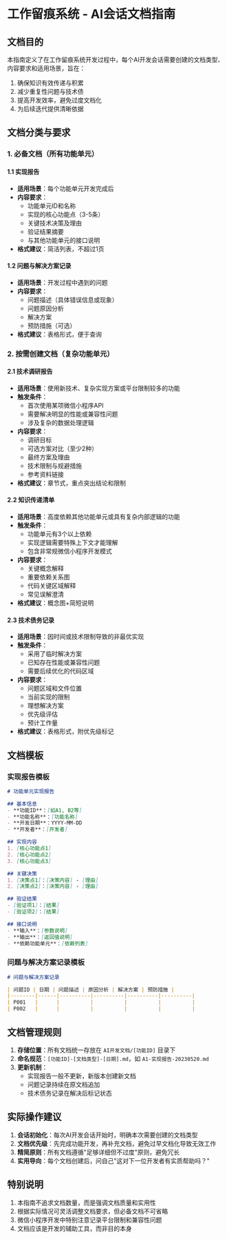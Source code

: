 # 工作留痕系统 - AI会话文档指南

## 文档目的

本指南定义了在工作留痕系统开发过程中，每个AI开发会话需要创建的文档类型、内容要求和适用场景，旨在：

1. 确保知识有效传递与积累
2. 减少重复性问题与技术债
3. 提高开发效率，避免过度文档化
4. 为后续迭代提供清晰依据

## 文档分类与要求

### 1. 必备文档（所有功能单元）

#### 1.1 实现报告
- **适用场景**：每个功能单元开发完成后
- **内容要求**：
  - 功能单元ID和名称
  - 实现的核心功能点（3-5条）
  - 关键技术决策及理由
  - 验证结果摘要
  - 与其他功能单元的接口说明
- **格式建议**：简洁列表，不超过1页

#### 1.2 问题与解决方案记录
- **适用场景**：开发过程中遇到的问题
- **内容要求**：
  - 问题描述（具体错误信息或现象）
  - 问题原因分析
  - 解决方案
  - 预防措施（可选）
- **格式建议**：表格形式，便于查询

### 2. 按需创建文档（复杂功能单元）

#### 2.1 技术调研报告
- **适用场景**：使用新技术、复杂实现方案或平台限制较多的功能
- **触发条件**：
  - 首次使用某项微信小程序API
  - 需要解决明显的性能或兼容性问题
  - 涉及复杂的数据处理逻辑
- **内容要求**：
  - 调研目标
  - 可选方案对比（至少2种）
  - 最终方案及理由
  - 技术限制与规避措施
  - 参考资料链接
- **格式建议**：章节式，重点突出结论和限制

#### 2.2 知识传递清单
- **适用场景**：高度依赖其他功能单元或具有复杂内部逻辑的功能
- **触发条件**：
  - 功能单元有3个以上依赖
  - 实现逻辑需要特殊上下文才能理解
  - 包含非常规微信小程序开发模式
- **内容要求**：
  - 关键概念解释
  - 重要依赖关系图
  - 代码关键区域解释
  - 常见误解澄清
- **格式建议**：概念图+简短说明

#### 2.3 技术债务记录
- **适用场景**：因时间或技术限制导致的非最优实现
- **触发条件**：
  - 采用了临时解决方案
  - 已知存在性能或兼容性问题
  - 需要后续优化的代码区域
- **内容要求**：
  - 问题区域和文件位置
  - 当前实现的限制
  - 理想解决方案
  - 优先级评估
  - 预计工作量
- **格式建议**：表格形式，附优先级标记

## 文档模板

### 实现报告模板

```markdown
# 功能单元实现报告

## 基本信息
- **功能ID**：[如A1, B2等]
- **功能名称**：[功能名称]
- **开发日期**：YYYY-MM-DD
- **开发者**：[开发者]

## 实现内容
1. [核心功能点1]
2. [核心功能点2]
3. [核心功能点3]

## 关键决策
1. [决策点1]：[决策内容] - [理由]
2. [决策点2]：[决策内容] - [理由]

## 验证结果
- [验证项1]：[结果]
- [验证项2]：[结果]

## 接口说明
- **输入**：[参数说明]
- **输出**：[返回值说明]
- **依赖功能单元**：[依赖列表]
```

### 问题与解决方案记录模板

```markdown
# 问题与解决方案记录

| 问题ID | 日期 | 问题描述 | 原因分析 | 解决方案 | 预防措施 |
|--------|------|----------|----------|----------|----------|
| P001   |      |          |          |          |          |
| P002   |      |          |          |          |          |
```

## 文档管理规则

1. **存储位置**：所有文档统一存放在 `AI开发文档/[功能ID]` 目录下
2. **命名规范**：`[功能ID]-[文档类型]-[日期].md`，如 `A1-实现报告-20230520.md`
3. **更新机制**：
   - 实现报告一般不更新，新版本创建新文档
   - 问题记录持续在原文档追加
   - 技术债务记录在解决后标记状态

## 实际操作建议

1. **会话初始化**：每次AI开发会话开始时，明确本次需要创建的文档类型
2. **文档优先级**：先完成功能开发，再补充文档，避免过早文档化导致无效工作
3. **精简原则**：所有文档遵循"足够详细但不过度"原则，避免冗长
4. **实用导向**：每个文档创建后，问自己"这对下一位开发者有实质帮助吗？"

## 特别说明

1. 本指南不追求文档数量，而是强调文档质量和实用性
2. 根据实际情况可灵活调整文档要求，但必备文档不可省略
3. 微信小程序开发中特别注意记录平台限制和兼容性问题
4. 文档应该是开发的辅助工具，而非目的本身 
